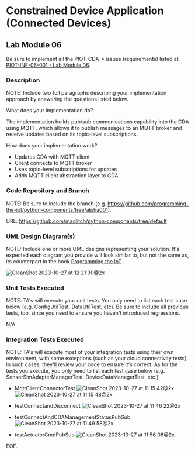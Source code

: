 # Constrained Device Application (Connected Devices)

## Lab Module 06

Be sure to implement all the PIOT-CDA-* issues (requirements) listed at [PIOT-INF-06-001 - Lab Module 06](https://github.com/orgs/programming-the-iot/projects/1#column-10488434).

### Description

NOTE: Include two full paragraphs describing your implementation approach by answering the questions listed below.

What does your implementation do? 

The implementation builds pub/sub communications capability into the CDA using MQTT, which allows it to publish messages to an MQTT broker and receive updates based on its topic-level subscriptions.

How does your implementation work?

- Updates CDA with MQTT client
- Client connects to MQTT broker
- Uses topic-level subscriptions for updates
- Adds MQTT client abstraction layer to CDA

### Code Repository and Branch

NOTE: Be sure to include the branch (e.g. https://github.com/programming-the-iot/python-components/tree/alpha001).

URL: https://github.com/madlitch/python-components/tree/default

### UML Design Diagram(s)

NOTE: Include one or more UML designs representing your solution. It's expected each
diagram you provide will look similar to, but not the same as, its counterpart in the
book [Programming the IoT](https://learning.oreilly.com/library/view/programming-the-internet/9781492081401/).

![CleanShot 2023-10-27 at 12 21 30@2x](https://github.com/lybamughees/book-exercise-docs/assets/33076159/cdb3e62f-5876-4bf8-959d-9216de5ed2d1)


### Unit Tests Executed

NOTE: TA's will execute your unit tests. You only need to list each test case below
(e.g. ConfigUtilTest, DataUtilTest, etc). Be sure to include all previous tests, too,
since you need to ensure you haven't introduced regressions.

N/A

### Integration Tests Executed

NOTE: TA's will execute most of your integration tests using their own environment, with
some exceptions (such as your cloud connectivity tests). In such cases, they'll review
your code to ensure it's correct. As for the tests you execute, you only need to list each
test case below (e.g. SensorSimAdapterManagerTest, DeviceDataManagerTest, etc.)

- MqttClientConnectorTest
![CleanShot 2023-10-27 at 11 15 42@2x](https://github.com/lybamughees/book-exercise-docs/assets/33076159/4777a8ba-1211-4f57-8134-74b37449b941)
![CleanShot 2023-10-27 at 11 15 48@2x](https://github.com/lybamughees/book-exercise-docs/assets/33076159/dfbd27c9-8eba-478b-ab1a-06f54b861922)

- testConnectandDisconnect
![CleanShot 2023-10-27 at 11 46 22@2x](https://github.com/lybamughees/book-exercise-docs/assets/33076159/519f2088-5737-49a2-8ee9-a976c105038c)

- testConnectAndCDAManagementStatusPubSub
![CleanShot 2023-10-27 at 11 49 58@2x](https://github.com/lybamughees/book-exercise-docs/assets/33076159/03f1e577-fb19-4dda-a708-fa77b2775abd)

- testActuatorCmdPubSub
![CleanShot 2023-10-27 at 11 56 08@2x](https://github.com/lybamughees/book-exercise-docs/assets/33076159/94efa17e-1e67-4ed8-bb45-1f89ab65520b)

EOF.
